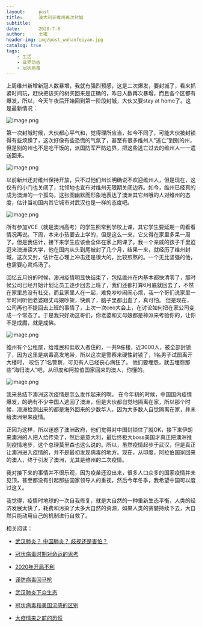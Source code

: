 ```yaml
---
layout:     post
title:      澳大利亚维州再次封城
subtitle:   
date:       2020-7-8
author:     土猪
header-img: img/post_wuhanfeiyan.jpg
catalog: true
tags:
    - 生活
    - 业界动态
    - 冠状病毒
---
```


上周维州新增新冠人数暴增，我就有强烈预感，这是二次爆发，要封城了，看来抓紧时间玩，赶快把该买的树买回来是正确的，昨日人数再次暴增，而且各个区都有爆发，所以，今天午夜后开始回到第一阶段封城，大伙又要stay at home了。这是最新情况：



![image.png](https://images.hive.blog/DQmdMzipNtbRonYeHWXo7MpVzUHqnw1wD4so47tYXX4CcPm/image.png)



第一次封城时候，大伙都心平气和，觉得理所应当，如今不同了，可能大伙被封锁得有些烦躁了，这次好像有些恐慌的气氛了，甚至有很多维州人“逃亡”到别的州，但是别的州也不是吃干饭的，派国防军严防边界，把这些逃亡过去的维州人一一遣送回来。

![image.png](https://images.hive.blog/DQmXies7wTFjxtD36ke3LvYa9PVqwpwsG42kttsg7FSVFXf/image.png)



以前新州还对维州保持开放，只不过他们州长明确说不欢迎维州人，但是现在，这仅有的小门也关闭了，北领地也宣布对维州无限期关闭边界。如今，维州已经真的成为澳洲的一个孤岛，这张图幽默而形象地表达了澳洲其它州哦的人对维州的态度，估计当初国内其它城市对武汉也是一样的态度吧。

![image.png](https://images.hive.blog/DQmVGQHeKVmpzgkxZyjnrs7bwye2Leas7A3VsVNNv1nUhai/image.png)



所有参加VCE（就是澳洲高考）的学生照常到学校上课，其它学生要延期一周看看情况再说。下周，本来小孩要去上学的，但是这么一来，它又得在家里多呆一周了。但是我估计，接下来学生应该会全体在家上网课了。我一个亲戚的孩子千里迢迢来澳洲读大学，他在国内从头到尾被封了几个月，结果一来，就经历了维州封城，这次又封，估计在心理上冲击还是很大的，比较煎熬的。一个无比坚强的他，也需要心灵鸡汤了。



回忆五月份的时候，澳洲疫情明显快结束了，包括维州在内基本都快清零了，那时候公司已经开始计划让员工逐步回去上班了，我们还都打算6月底就回去了，不然在家里总没有社交，而且家里人在一起，难免吵吵闹闹心烦，我一个哥们说家里一半时间听他老婆跟丈母娘吵架，快疯了，脑子里都出血了，真可怕。 但是现在，公司再也不提回去上班的事情了，上次一次ceo大会上，在讨论如何把在家公司变成一个常态了。于是我只好劝这哥们，你老婆和丈母娘都是神派来考验你的，让你不是成魔，就是成佛。

![image.png](https://images.hive.blog/DQmVVd6SD1Sf1D3t7tAnaf8iSKt7FH2JdSxeU6sLaixENxd/image.png)



维州有个公租屋，给难民和低收入者住的，一共9栋楼，近3000人，被全部封锁了，因为这里是病毒高发地带，所以这次是警察来硬性封锁了，1名男子试图离开大楼时， 咬伤了1名警察，可见有人已经丧心病狂了。 他们要埋怨，就去埋怨那些“海归澳人”吧，从印度和阿拉伯国家回来的澳人，你懂的。


![image.png](https://images.hive.blog/DQmTVjn3d8GdNdzuL8YR6sRVB5ceqpS5HayLVvKfx3z2g3F/image.png)



我来总结下澳洲这次疫情是怎么发作起来的啊。 在今年初的时候，中国国内疫情爆发，的确有不少中国人逃回了澳洲，但是大伙都自觉地隔离在家，所以那个时候，澳洲检测出来的都是海外回来的少数华人，因为大多数人自觉隔离在家，并未给澳洲带来疫情。





正因为这样，所以迷惑了澳洲政府，他们觉得对中国封锁住了就OK，接下来伊朗来澳洲的人把人给传染了，然后是意大利，最后终极大boss美国才真正把澳洲推到疫情地步，这个总理莫里森也这么说的。所以，虽然疫情起步于武汉，但是真正让澳洲进入疫情的，并不是最初发现病毒的地方。现在，从印度，阿拉伯国家回来的澳人，终于引发了澳洲，尤其是维州的二次疫情。



我对接下来的事情并不很乐观，因为疫苗还没出来，很多人口众多的国家疫情并未见顶，甚至都没有引起那些国家领导人的重视，然后今年冬季，我希望中国可以度过这关。



我觉得，疫情时地球的一次自我修复，就是大自然的一种重新生态平衡，人类的经济发展太快了，耗费和污染了太多大自然的资源，如果人类的贪婪持续下去，大自然只能动用自己的机制进行自救了。






相关阅读：


- [武汉肺炎？ 中国肺炎？ 歧视还是害怕？](http://livinginau.life/2020/02/10/%E6%AD%A6%E6%B1%89%E8%82%BA%E7%82%8E_%E4%B8%AD%E5%9B%BD%E8%82%BA%E7%82%8E_%E6%AD%A7%E8%A7%86%E8%BF%98%E6%98%AF%E5%AE%B3%E6%80%95/)

- [冠状病毒时期对命运的思考](http://livinginau.life/2020/02/19/%E5%86%A0%E7%8A%B6%E7%97%85%E6%AF%92%E6%97%B6%E6%9C%9F%E5%AF%B9%E5%91%BD%E8%BF%90%E7%9A%84%E6%80%9D%E8%80%83/)

- [2020年开局不利](http://livinginau.life/2020/02/06/2020%E5%BC%80%E5%B1%80%E4%B8%8D%E5%88%A9/)

- [谨防病毒回马枪](http://livinginau.life/2020/02/23/%E8%B0%A8%E9%98%B2%E7%97%85%E6%AF%92%E5%9B%9E%E9%A9%AC%E6%9E%AA/)

- [武汉肺炎下众生态](http://livinginau.life/2020/02/03/%E6%AD%A6%E6%B1%89%E8%82%BA%E7%82%8E%E4%B8%8B%E4%BC%97%E7%94%9F%E6%80%81/)

- [冠状病毒和美国流感的区别](http://livinginau.life/2020/02/11/%E7%BE%8E%E5%9B%BD%E6%B5%81%E6%84%9F%E5%92%8C%E5%86%A0%E7%8A%B6%E7%97%85%E6%AF%92%E5%8C%BA%E5%88%AB/)

- [大疫情来之前的恐慌](http://livinginau.life/2020/03/05/%E5%A4%A7%E7%96%AB%E6%83%85%E6%9D%A5%E4%B9%8B%E5%89%8D%E7%9A%84%E6%81%90%E6%85%8C/)



